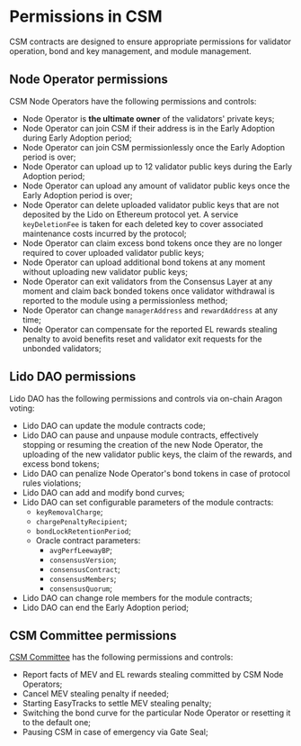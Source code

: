 # Permissions in CSM
CSM contracts are designed to ensure appropriate permissions for validator operation, bond and key management, and module management.

## Node Operator permissions
CSM Node Operators have the following permissions and controls:

- Node Operator is **the ultimate owner** of the validators' private keys;
- Node Operator can join CSM if their address is in the Early Adoption during Early Adoption period;
- Node Operator can join CSM permissionlessly once the Early Adoption period is over;
- Node Operator can upload up to 12 validator public keys during the Early Adoption period;
- Node Operator can upload any amount of validator public keys once the Early Adoption period is over;
- Node Operator can delete uploaded validator public keys that are not deposited by the Lido on Ethereum protocol yet. A service `keyDeletionFee` is taken for each deleted key to cover associated maintenance costs incurred by the protocol;
- Node Operator can claim excess bond tokens once they are no longer required to cover uploaded validator public keys;
- Node Operator can upload additional bond tokens at any moment without uploading new validator public keys;
- Node Operator can exit validators from the Consensus Layer at any moment and claim back bonded tokens once validator withdrawal is reported to the module using a permissionless method;
- Node Operator can change `managerAddress` and `rewardAddress` at any time;
- Node Operator can compensate for the reported EL rewards stealing penalty to avoid benefits reset and validator exit requests for the unbonded validators;

## Lido DAO permissions
Lido DAO has the following permissions and controls via on-chain Aragon voting:

- Lido DAO can update the module contracts code;
- Lido DAO can pause and unpause module contracts, effectively stopping or resuming the creation of the new Node Operator, the uploading of the new validator public keys, the claim of the rewards, and excess bond tokens;
- Lido DAO can penalize Node Operator's bond tokens in case of protocol rules violations;
- Lido DAO can add and modify bond curves;
- Lido DAO can set configurable parameters of the module contracts:
	- `keyRemovalCharge`;
	- `chargePenaltyRecipient`;
	- `bondLockRetentionPeriod`;
	- Oracle contract parameters:
		- `avgPerfLeewayBP`;
		- `consensusVersion`;
		- `consensusContract`;
		- `consensusMembers`;
		- `consensusQuorum`;
- Lido DAO can change role members for the module contracts;
- Lido DAO can end the Early Adoption period;

## CSM Committee permissions
[CSM Committee](https://research.lido.fi/t/csm-committee-creation/8333) has the following permissions and controls:

- Report facts of MEV and EL rewards stealing committed by CSM Node Operators;
- Cancel MEV stealing penalty if needed;
- Starting EasyTracks to settle MEV stealing penalty;
- Switching the bond curve for the particular Node Operator or resetting it to the default one;
- Pausing CSM in case of emergency via Gate Seal;
